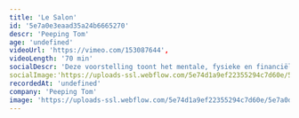 ```yaml
---
title: 'Le Salon'
id: '5e7a0e3eaad35a24b6665270'
descr: 'Peeping Tom'
age: 'undefined'
videoUrl: 'https://vimeo.com/153087644',
videoLength: '70 min'
socialDescr: 'Deze voorstelling toont het mentale, fysieke en financiële verval van wat ooit een rijke familie was. De aristocratische grootvader, ooit steunpilaar van de familie, sleurt zijn kinderen onbewust mee terwijl hij de schijn hoog houdt. Door zijn obsessionele hang naar dure juwelen verspeelt de oude man zijn verstand, eer en fortuin. Manhaftig verzet hij zich tegen zijn gekte om uiteindelijk toevlucht te zoeken in zelfmoord. Zijn kinderen blijven achter met alle verwijten en het grote waarom voor dit alles. Ze proberen de gevolgen te overzien van zijn onrealiseerbare drang naar bescherming en bewaring. Een reflectie over relaties tussen koppels, tussen generaties, heden en verleden, jong en oud. Een inspiratiebron was de film Le Salon de Musique van Satyajit Ray.'
socialImage:'https://uploads-ssl.webflow.com/5e74d1a9ef22355294c7d60e/5e7a0d718b6b9606dbbb7b1c_Le%20Salon_(2004)_Peeping_Tom%C2%A9Marc_Deganck_web.jpg'
recordedAt: 'undefined'
company: 'Peeping Tom'
image: 'https://uploads-ssl.webflow.com/5e74d1a9ef22355294c7d60e/5e7a0d718b6b9606dbbb7b1c_Le%20Salon_(2004)_Peeping_Tom%C2%A9Marc_Deganck_web.jpg'
---
```

